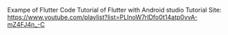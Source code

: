 Exampe of Flutter  Code
Tutorial of Flutter with Android studio
Tutorial Site: https://www.youtube.com/playlist?list=PLlnoW7rIDfo0t14atp0vvA-mZ4FJ4n_-C
